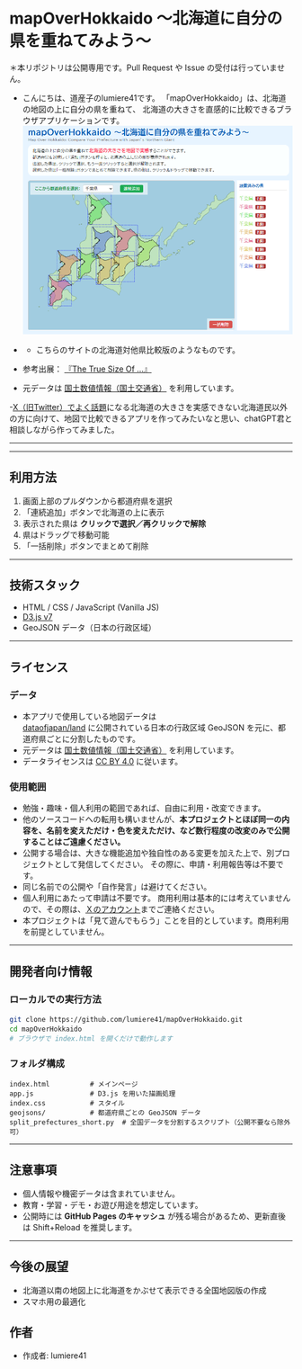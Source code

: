 # mapOverHokkaido ～北海道に自分の県を重ねてみよう～
＊本リポジトリは公開専用です。Pull Request や Issue の受付は行っていません。

- こんにちは、道産子のlumiere41です。
「mapOverHokkaido」は、北海道の地図の上に自分の県を重ねて、
北海道の大きさを直感的に比較できるブラウザアプリケーションです。
![screenshot](./thumb.png)

- * こちらのサイトの北海道対他県比較版のようなものです。
- 参考出展：  [『The True Size Of …』](https://thetruesize.com/#?borders=1~!MTUwODI3NzA.MjU4OTMxNg*MzIwMTQxMTY(NzM4NzE2Mw~!CONTIGUOUS_US*MTAwMjQwNzU.MjUwMjM1MTc(MTc1)MQ~!IN*NTI2NDA1MQ.Nzg2MzQyMQ)Mg~!CN*OTkyMTY5Nw.NzMxNDcwNQ(MjI1)Mw)

- 元データは [国土数値情報（国土交通省）](https://nlftp.mlit.go.jp/ksj/) を利用しています。

-[X（旧Twitter）でよく話題](https://x.com/kitazatosatuki/status/1956343008640856215)になる北海道の大きさを実感できない北海道民以外の方に向けて、地図で比較できるアプリを作ってみたいなと思い、chatGPT君と相談しながら作ってみました。

---

<!-- ## デモURL

👉 [GitHub Pages 公開版](https://lumiere41.github.io/mapOverHokkaido/) -->

---

## 利用方法

1. 画面上部のプルダウンから都道府県を選択
2. 「連続追加」ボタンで北海道の上に表示
3. 表示された県は **クリックで選択／再クリックで解除**
4. 県はドラッグで移動可能
5. 「一括削除」ボタンでまとめて削除

---

## 技術スタック

* HTML / CSS / JavaScript (Vanilla JS)
* [D3.js v7](https://d3js.org/)
* GeoJSON データ（日本の行政区域）

---

## ライセンス

### データ
- 本アプリで使用している地図データは  
[dataofjapan/land](https://github.com/dataofjapan/land) に公開されている日本の行政区域 GeoJSON を元に、都道府県ごとに分割したものです。  
- 元データは [国土数値情報（国土交通省）](https://nlftp.mlit.go.jp/ksj/) を利用しています。  
- データライセンスは [CC BY 4.0](https://creativecommons.org/licenses/by/4.0/deed.ja) に従います。

### 使用範囲
- 勉強・趣味・個人利用の範囲であれば、自由に利用・改変できます。  
- 他のソースコードへの転用も構いませんが、**本プロジェクトとほぼ同一の内容を、名前を変えただけ・色を変えただけ、など数行程度の改変のみで公開することはご遠慮ください。**  
- 公開する場合は、大きな機能追加や独自性のある変更を加えた上で、別プロジェクトとして発信してください。 その際に、申請・利用報告等は不要です。
- 同じ名前での公開や「自作発言」は避けてください。  
- 個人利用にあたって申請は不要です。 商用利用は基本的には考えていませんので、その際は、[Ｘのアカウント](https://x.com/lumDesign00)までご連絡ください。 
- 本プロジェクトは「見て遊んでもらう」ことを目的としています。商用利用を前提としていません。  


---

## 開発者向け情報

### ローカルでの実行方法

```bash
git clone https://github.com/lumiere41/mapOverHokkaido.git
cd mapOverHokkaido
# ブラウザで index.html を開くだけで動作します
```

### フォルダ構成

```
index.html          # メインページ
app.js              # D3.js を用いた描画処理
index.css           # スタイル
geojsons/           # 都道府県ごとの GeoJSON データ
split_prefectures_short.py  # 全国データを分割するスクリプト（公開不要なら除外可）
```

---

## 注意事項

* 個人情報や機密データは含まれていません。
* 教育・学習・デモ・お遊び用途を想定しています。
* 公開時には **GitHub Pages のキャッシュ** が残る場合があるため、更新直後は Shift+Reload を推奨します。

---

## 今後の展望
- 北海道以南の地図上に北海道をかぶせて表示できる全国地図版の作成
- スマホ用の最適化

## 作者

* 作成者: lumiere41
